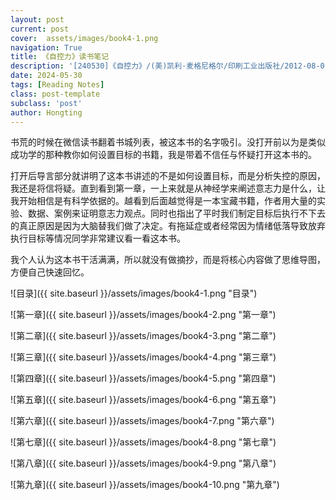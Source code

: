 ```yaml
---
layout: post
current: post
cover:  assets/images/book4-1.png
navigation: True
title: 《自控力》读书笔记
description: '[240530]《自控力》/(美)凯利·麦格尼格尔/印刷工业出版社/2012-08-01'
date: 2024-05-30
tags: [Reading Notes]
class: post-template
subclass: 'post'
author: Hongting
---
```


书荒的时候在微信读书翻着书城列表，被这本书的名字吸引。没打开前以为是类似成功学的那种教你如何设置目标的书籍，我是带着不信任与怀疑打开这本书的。

打开后导言部分就讲明了这本书讲述的不是如何设置目标，而是分析失控的原因，我还是将信将疑。直到看到第一章，一上来就是从神经学来阐述意志力是什么，让我开始相信是有科学依据的。越看到后面越觉得是一本宝藏书籍，作者用大量的实验、数据、案例来证明意志力观点。同时也指出了平时我们制定目标后执行不下去的真正原因是因为大脑替我们做了决定。有拖延症或者经常因为情绪低落导致放弃执行目标等情况同学非常建议看一看这本书。


我个人认为这本书干活满满，所以就没有做摘抄，而是将核心内容做了思维导图，方便自己快速回忆。

![目录]({{ site.baseurl }}/assets/images/book4-1.png "目录")

![第一章]({{ site.baseurl }}/assets/images/book4-2.png "第一章")

![第二章]({{ site.baseurl }}/assets/images/book4-3.png "第二章")

![第三章]({{ site.baseurl }}/assets/images/book4-4.png "第三章")

![第四章]({{ site.baseurl }}/assets/images/book4-5.png "第四章")

![第五章]({{ site.baseurl }}/assets/images/book4-6.png "第五章")

![第六章]({{ site.baseurl }}/assets/images/book4-7.png "第六章")

![第七章]({{ site.baseurl }}/assets/images/book4-8.png "第七章")

![第八章]({{ site.baseurl }}/assets/images/book4-9.png "第八章")

![第九章]({{ site.baseurl }}/assets/images/book4-10.png "第九章")